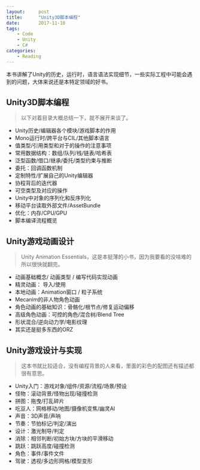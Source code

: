 ```yaml
---
layout:     post
title:      "Unity3D脚本编程"
date:       2017-11-10
tags:
    - Code
    - Unity
    - C#
categories:
    - Reading
---
```


本书讲解了Unity的历史，运行时，语言语法实现细节，一些实际工程中可能会遇到的问题，大体来说还是本特定领域的好书。


## Unity3D脚本编程
> 以下对着目录大概总结一下，就不展开来谈了。

+ Unity历史/编辑器各个模块/游戏脚本的作用
+ Mono运行时/跨平台与CIL/其他脚本语言
+ 值类型/引用类型和对于的操作的注意事项
+ 常用数据结构：数组/队列/栈/链表/哈希表
+ 泛型函数/借口/继承/委托/类型约束与推断
+ 委托：回调函数机制
+ 定制特性/扩展自己的Unity编辑器
+ 协程背后的迭代器
+ 可空类型及对应的操作
+ Unity中对象的序列化和反序列化
+ 移动平台读取外部文件/AssetBundle
+ 优化：内存/CPU/GPU
+ 脚本编译流程概览

<!--more-->

## Unity游戏动画设计
> Unity Animation Essentials，这是本挺薄的小书，因为我要看的没啥难的所以很快就翻完。

+ 动画基础概念/ 动画类型 / 编写代码实现动画
+ 精灵动画： 导入/使用
+ 本地动画：Animation窗口 / 粒子系统
+ Mecanim的非人物角色动画
+ 角色动画的基础知识：骨骼化/根节点/修复运动偏移
+ 高级角色动画：可控的角色/混合树/Blend Tree
+ 形状混合/逆向动力学/电影纹理
+ 其实还是挺多东西的ORZ

## Unity游戏设计与实现
> 这本书就比较适合，没有编程背景的人来看，里面的彩色的配图还有描述都很有意思。

+ Unity入门：游戏对象/组件/资源/流程/场景/预设
+ 怪物：滚动背景/怪物出现/碰撞检测
+ 拼图：拖曳/打乱碎片
+ 吃豆人：网格移动/地图/摄像机变焦/幽灵AI
+ 声音：3D声音/声呐
+ 节奏：节拍标记/判定/演出
+ 设计：激光制导/判定
+ 消除：相邻判断/初始方块/方块的平滑移动
+ 跳跃：跳跃高度/碰撞检测
+ 角色：事件/事件文件
+ 驾驶：透视/多边形网格/模型变形